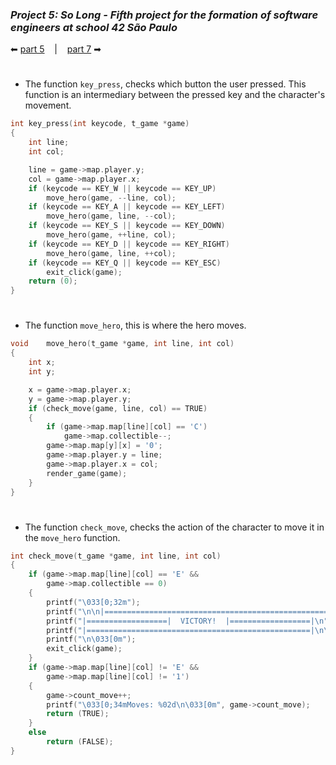 ### _Project 5: So Long - Fifth project for the formation of software engineers at school 42 São Paulo_

 ⬅ [part 5](https://github.com/Vinicius-Santoro/42-formation-lvl1-5.so-long/blob/main/READMES/05.render_game.md) &nbsp;&nbsp;&nbsp;|&nbsp;&nbsp;&nbsp; [part 7](https://github.com/Vinicius-Santoro/42-formation-lvl1-5.so-long/blob/main/READMES/07.exit_free.md) ➡
 
<h1></h1>

- The function `key_press`, checks which button the user pressed. This function is an intermediary between the pressed key and the character's movement.

```c
int	key_press(int keycode, t_game *game)
{
	int	line;
	int	col;

	line = game->map.player.y;
	col = game->map.player.x;
	if (keycode == KEY_W || keycode == KEY_UP)
		move_hero(game, --line, col);
	if (keycode == KEY_A || keycode == KEY_LEFT)
		move_hero(game, line, --col);
	if (keycode == KEY_S || keycode == KEY_DOWN)
		move_hero(game, ++line, col);
	if (keycode == KEY_D || keycode == KEY_RIGHT)
		move_hero(game, line, ++col);
	if (keycode == KEY_Q || keycode == KEY_ESC)
		exit_click(game);
	return (0);
}
```
<h1></h1>

- The function `move_hero`, this is where the hero moves.

```c
void	move_hero(t_game *game, int line, int col)
{
	int	x;
	int	y;

	x = game->map.player.x;
	y = game->map.player.y;
	if (check_move(game, line, col) == TRUE)
	{
		if (game->map.map[line][col] == 'C')
			game->map.collectible--;
		game->map.map[y][x] = '0';
		game->map.player.y = line;
		game->map.player.x = col;
		render_game(game);
	}
}
```
<h1></h1>

- The function `check_move`, checks the action of the character to move it in the `move_hero` function.

```c
int	check_move(t_game *game, int line, int col)
{
	if (game->map.map[line][col] == 'E' &&
		game->map.collectible == 0)
	{
		printf("\033[0;32m");
		printf("\n\n|==================================================|\n");
		printf("|==================|  VICTORY!  |==================|\n");
		printf("|==================================================|\n\n");
		printf("\n\033[0m");
		exit_click(game);
	}
	if (game->map.map[line][col] != 'E' &&
		game->map.map[line][col] != '1')
	{
		game->count_move++;
		printf("\033[0;34mMoves: %02d\n\033[0m", game->count_move);
		return (TRUE);
	}
	else
		return (FALSE);
}
```
